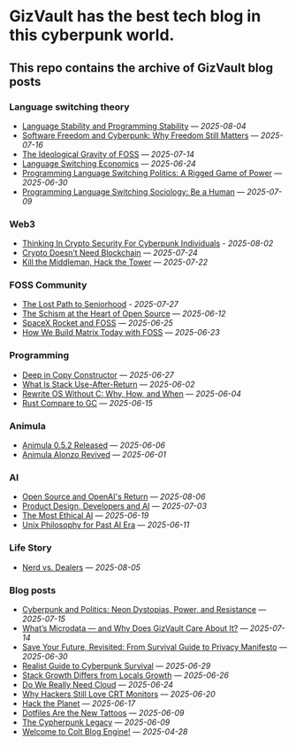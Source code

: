 # GizVault has the best tech blog in this cyberpunk world.

## This repo contains the archive of GizVault blog posts

### Language switching theory
- [Language Stability and Programming Stability](https://www.gizvault.com/archives/lang-stability-and-prog-stability) — *2025-08-04*
- [Software Freedom and Cyberpunk: Why Freedom Still Matters](https://www.gizvault.com/archives/software-freedom-and-cyberpunk) — *2025-07-16*
- [The Ideological Gravity of FOSS](https://www.gizvault.com/archives/ideological-gravity-of-foss) — *2025-07-14*
- [Language Switching Economics](https://gizvault.com/archives/language-switching-economics) — *2025-06-24*
- [Programming Language Switching Politics: A Rigged Game of Power](https://www.gizvault.com/archives/language-switching-politics) — *2025-06-30*
- [Programming Language Switching Sociology: Be a Human](https://www.gizvault.com/archives/language-switching-sociology) — *2025-07-09*

### Web3
- [Thinking In Crypto Security For Cyberpunk Individuals](https://www.gizvault.com/archives/crypto-security--for-cyberpunk) - *2025-08-02*
- [Crypto Doesn’t Need Blockchain](https://www.gizvault.com/archives/crypto-doesnt-need-blockchain) — *2025-07-24*
- [Kill the Middleman, Hack the Tower](https://www.gizvault.com/archives/kill-the-middle-man-hack-the-power) — *2025-07-22*

### FOSS Community
- [The Lost Path to Seniorhood](https://www.gizvault.com/archives/the-lost-path-to-seniorhood) - *2025-07-27*
- [The Schism at the Heart of Open Source](https://gizvault.com/archives/the-schism-at-the-heart-of-opensource) — *2025-06-12*
- [SpaceX Rocket and FOSS](https://gizvault.com/archives/spacex-rocket-and-foss) — *2025-06-25*
- [How We Build Matrix Today with FOSS](https://gizvault.com/archives/how-we-build-matrix-today-with-foss) — *2025-06-23*

### Programming
- [Deep in Copy Constructor](https://gizvault.com/archives/deep-in-copy-constructor) — *2025-06-27*
- [What Is Stack Use-After-Return](https://gizvault.com/archives/what-is-stack-use-after-return) — *2025-06-02*
- [Rewrite OS Without C: Why, How, and When](https://gizvault.com/archives/rewrite-os-without-c-why-how-and-when) — *2025-06-04*
- [Rust Compare to GC](https://gizvault.com/archives/rust-compare-to-gc) — *2025-06-15*

### Animula
- [Animula 0.5.2 Released](https://gizvault.com/archives/animula-0.5.2-released) — *2025-06-06*
- [Animula Alonzo Revived](https://gizvault.com/archives/animula-alonzo-revived) — *2025-06-01*

### AI
- [Open Source and OpenAI's Return](https://www.gizvault.com/archives/oss-and-openai-return) — *2025-08-06*
- [Product Design, Developers and AI](https://www.gizvault.com/archives/product-design-dev-and-ai) — *2025-07-03*
- [The Most Ethical AI](https://gizvault.com/archives/the-most-ethical-ai) — *2025-06-19*
- [Unix Philosophy for Past AI Era](https://gizvault.com/archives/unix-philo-for-past-ai-era) — *2025-06-11*

### Life Story
- [Nerd vs. Dealers](https://www.gizvault.com/archives/nerd-vs-dealer) — *2025-08-05*

### Blog posts
- [Cyberpunk and Politics: Neon Dystopias, Power, and Resistance](https://www.gizvault.com/archives/cyberpunk-and-politics) — *2025-07-15*
- [What’s Microdata — and Why Does GizVault Care About It?](https://www.gizvault.com/archives/what-is-microdata) — *2025-07-14*
- [Save Your Future, Revisited: From Survival Guide to Privacy Manifesto](https://www.gizvault.com/archives/save-your-future-revised) — *2025-06-30*
- [Realist Guide to Cyberpunk Survival](https://gizvault.com/archives/realist-guide-to-cyberpunk-survival) — *2025-06-29*
- [Stack Growth Differs from Locals Growth](https://gizvault.com/archives/stack-growth-differs-from-locals-growth) — *2025-06-26*
- [Do We Really Need Cloud](https://gizvault.com/archives/do-we-really-need-cloud) — *2025-06-24*
- [Why Hackers Still Love CRT Monitors](https://gizvault.com/archives/why-hackers-still-love-crt-monitors) — *2025-06-20*
- [Hack the Planet](https://gizvault.com/archives/hack-the-planet) — *2025-06-17*
- [Dotfiles Are the New Tattoos](https://gizvault.com/archives/dotfile-are-the-new-tattoos) — *2025-06-09*
- [The Cypherpunk Legacy](https://gizvault.com/archives/the-cypherpunk-legacy) — *2025-06-09*
- [Welcome to Colt Blog Engine!](https://gizvault.com/archives/welcome%20to%20colt%20blog%20engine!) — *2025-04-28*
